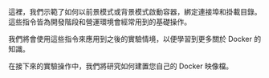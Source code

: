 這裡，我們示範了如何以前景模式或背景模式啟動容器，綁定連接埠和掛載目錄。這些指令皆為開發階段和營運環境會經常用到的基礎操作。

我們將會使用這些指令來應用到之後的實驗情境，以便學習到更多關於 Docker 的知識。

在接下來的實驗操作中，我們將研究如何建置您自己的 Docker 映像檔。